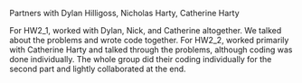 Partners with Dylan Hilligoss, Nicholas Harty, Catherine Harty

For HW2_1, worked with Dylan, Nick, and Catherine altogether. We talked about the problems and wrote code together.
For HW2_2, worked primarily with Catherine Harty and talked through the problems, although coding was done individually. The whole group
did their coding individually for the second part and lightly collaborated at the end.
